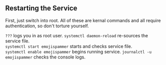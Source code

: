 ## Restarting the Service

First, just switch into root. All of these are kernal commands and all require authentication, so don't torture yourself.

`???` logs you in as root user. 
`systemctl daemon-reload` re-sources the service file.  
`systemctl start emojispammer` starts and checks service file.  
`systemctl enable emojispammer` begins running service. 
`journalctl -u emojispammer` checks the console logs. 
